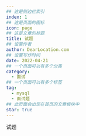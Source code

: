 ```yaml
---
## 这是侧边栏索引
index: 1
## 这是页面的图标
icon: page
## 这是文章的标题
title: 试题
## 设置作者
author: DearLocation.com
## 设置写作时间
date: 2022-04-21
## 一个页面可以有多个分类
category:
  - 面试
## 一个页面可以有多个标签
tag:
  - mysql
  - 面试题
## 此页面会出现在首页的文章板块中
star: true
---
```


试题

<!-- more -->







